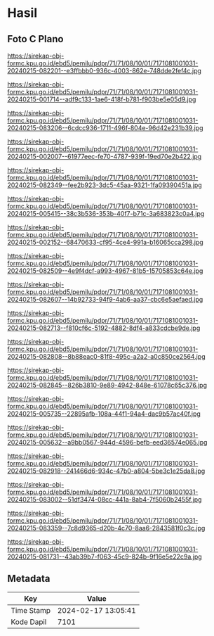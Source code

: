 # Hasil

## Foto C Plano

https://sirekap-obj-formc.kpu.go.id/ebd5/pemilu/pdpr/71/71/08/10/01/7171081001031-20240215-082201--e3ffbbb0-936c-4003-862e-748dde2fef4c.jpg

https://sirekap-obj-formc.kpu.go.id/ebd5/pemilu/pdpr/71/71/08/10/01/7171081001031-20240215-001714--adf9c133-1ae6-418f-b781-f903be5e05d9.jpg

https://sirekap-obj-formc.kpu.go.id/ebd5/pemilu/pdpr/71/71/08/10/01/7171081001031-20240215-083206--6cdcc936-1711-496f-804e-96d42e231b39.jpg

https://sirekap-obj-formc.kpu.go.id/ebd5/pemilu/pdpr/71/71/08/10/01/7171081001031-20240215-002007--61977eec-fe70-4787-939f-19ed70e2b422.jpg

https://sirekap-obj-formc.kpu.go.id/ebd5/pemilu/pdpr/71/71/08/10/01/7171081001031-20240215-082349--fee2b923-3dc5-45aa-9321-1fa09390451a.jpg

https://sirekap-obj-formc.kpu.go.id/ebd5/pemilu/pdpr/71/71/08/10/01/7171081001031-20240215-005415--38c3b536-353b-40f7-b71c-3a683823c0a4.jpg

https://sirekap-obj-formc.kpu.go.id/ebd5/pemilu/pdpr/71/71/08/10/01/7171081001031-20240215-002152--68470633-cf95-4ce4-991a-b16065cca298.jpg

https://sirekap-obj-formc.kpu.go.id/ebd5/pemilu/pdpr/71/71/08/10/01/7171081001031-20240215-082509--4e9f4dcf-a993-4967-81b5-15705853c64e.jpg

https://sirekap-obj-formc.kpu.go.id/ebd5/pemilu/pdpr/71/71/08/10/01/7171081001031-20240215-082607--14b92733-94f9-4ab6-aa37-cbc6e5aefaed.jpg

https://sirekap-obj-formc.kpu.go.id/ebd5/pemilu/pdpr/71/71/08/10/01/7171081001031-20240215-082713--f810cf6c-5192-4882-8df4-a833cdcbe9de.jpg

https://sirekap-obj-formc.kpu.go.id/ebd5/pemilu/pdpr/71/71/08/10/01/7171081001031-20240215-082808--8b88eac0-81f8-495c-a2a2-a0c850ce2564.jpg

https://sirekap-obj-formc.kpu.go.id/ebd5/pemilu/pdpr/71/71/08/10/01/7171081001031-20240215-082845--826b3810-9e89-4942-848e-61078c65c376.jpg

https://sirekap-obj-formc.kpu.go.id/ebd5/pemilu/pdpr/71/71/08/10/01/7171081001031-20240215-005735--22895afb-108a-44f1-94a4-dac9b57ac40f.jpg

https://sirekap-obj-formc.kpu.go.id/ebd5/pemilu/pdpr/71/71/08/10/01/7171081001031-20240215-005632--a9bb0567-944d-4596-befb-eed36574e065.jpg

https://sirekap-obj-formc.kpu.go.id/ebd5/pemilu/pdpr/71/71/08/10/01/7171081001031-20240215-082918--241466d6-934c-47b0-a804-5be3c1e25da8.jpg

https://sirekap-obj-formc.kpu.go.id/ebd5/pemilu/pdpr/71/71/08/10/01/7171081001031-20240215-083002--51df3474-08cc-441a-8ab4-7f5060b2455f.jpg

https://sirekap-obj-formc.kpu.go.id/ebd5/pemilu/pdpr/71/71/08/10/01/7171081001031-20240215-083359--7c8d9365-d20b-4c70-8aa6-2843581f0c3c.jpg

https://sirekap-obj-formc.kpu.go.id/ebd5/pemilu/pdpr/71/71/08/10/01/7171081001031-20240215-081731--43ab39b7-f063-45c9-824b-9f16e5e22c9a.jpg


## Metadata

| Key        | Value               |
| ---------- | ------------------- |
| Time Stamp | 2024-02-17 13:05:41 |
| Kode Dapil | 7101                |



